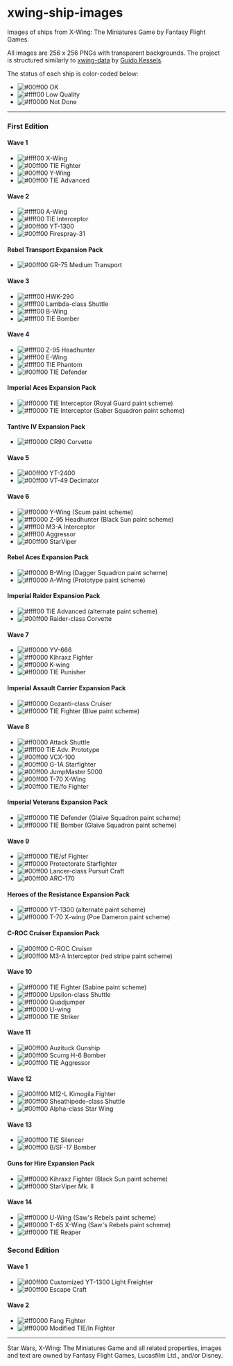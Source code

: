 # xwing-ship-images
Images of ships from X-Wing: The Miniatures Game by Fantasy Flight Games.

All images are 256 x 256 PNGs with transparent backgrounds. The project is structured similarly to [xwing-data](https://github.com/guidokessels/xwing-data) by [Guido Kessels](https://github.com/guidokessels).

The status of each ship is color-coded below:

* ![#00ff00](https://placehold.it/15/00ff00/000000?text=+) OK
* ![#ffff00](https://placehold.it/15/ffff00/000000?text=+) Low Quality
* ![#ff0000](https://placehold.it/15/ff0000/000000?text=+) Not Done

---

### First Edition

#### Wave 1

* ![#ffff00](https://placehold.it/15/ffff00/000000?text=+) X-Wing
* ![#00ff00](https://placehold.it/15/00ff00/000000?text=+) TIE Fighter
* ![#00ff00](https://placehold.it/15/00ff00/000000?text=+) Y-Wing
* ![#00ff00](https://placehold.it/15/00ff00/000000?text=+) TIE Advanced

#### Wave 2

* ![#ffff00](https://placehold.it/15/ffff00/000000?text=+) A-Wing
* ![#ffff00](https://placehold.it/15/ffff00/000000?text=+) TIE Interceptor
* ![#00ff00](https://placehold.it/15/00ff00/000000?text=+) YT-1300
* ![#00ff00](https://placehold.it/15/00ff00/000000?text=+) Firespray-31

#### Rebel Transport Expansion Pack

* ![#00ff00](https://placehold.it/15/00ff00/000000?text=+) GR-75 Medium Transport

#### Wave 3

* ![#ffff00](https://placehold.it/15/ffff00/000000?text=+) HWK-290
* ![#ffff00](https://placehold.it/15/ffff00/000000?text=+) Lambda-class Shuttle
* ![#ffff00](https://placehold.it/15/ffff00/000000?text=+) B-Wing
* ![#ffff00](https://placehold.it/15/ffff00/000000?text=+) TIE Bomber

#### Wave 4

* ![#ffff00](https://placehold.it/15/ffff00/000000?text=+) Z-95 Headhunter
* ![#ffff00](https://placehold.it/15/ffff00/000000?text=+) E-Wing
* ![#ffff00](https://placehold.it/15/ffff00/000000?text=+) TIE Phantom
* ![#00ff00](https://placehold.it/15/00ff00/000000?text=+) TIE Defender

#### Imperial Aces Expansion Pack

* ![#ff0000](https://placehold.it/15/ff0000/000000?text=+) TIE Interceptor (Royal Guard paint scheme)
* ![#ff0000](https://placehold.it/15/ff0000/000000?text=+) TIE Interceptor (Saber Squadron paint scheme)

#### Tantive IV Expansion Pack

* ![#ff0000](https://placehold.it/15/ff0000/000000?text=+) CR90 Corvette

#### Wave 5

* ![#00ff00](https://placehold.it/15/00ff00/000000?text=+) YT-2400
* ![#00ff00](https://placehold.it/15/00ff00/000000?text=+) VT-49 Decimator

#### Wave 6

* ![#ff0000](https://placehold.it/15/ff0000/000000?text=+) Y-Wing (Scum paint scheme)
* ![#ff0000](https://placehold.it/15/ff0000/000000?text=+) Z-95 Headhunter (Black Sun paint scheme)
* ![#ffff00](https://placehold.it/15/ffff00/000000?text=+) M3-A Interceptor
* ![#ffff00](https://placehold.it/15/ffff00/000000?text=+) Aggressor
* ![#00ff00](https://placehold.it/15/00ff00/000000?text=+) StarViper

#### Rebel Aces Expansion Pack

* ![#ff0000](https://placehold.it/15/ff0000/000000?text=+) B-Wing (Dagger Squadron paint scheme)
* ![#ff0000](https://placehold.it/15/ff0000/000000?text=+) A-Wing (Prototype paint scheme)

#### Imperial Raider Expansion Pack

* ![#ffff00](https://placehold.it/15/ffff00/000000?text=+) TIE Advanced (alternate paint scheme)
* ![#00ff00](https://placehold.it/15/00ff00/000000?text=+) Raider-class Corvette

#### Wave 7

* ![#ff0000](https://placehold.it/15/ff0000/000000?text=+) YV-666
* ![#ff0000](https://placehold.it/15/ff0000/000000?text=+) Kihraxz Fighter
* ![#ff0000](https://placehold.it/15/ff0000/000000?text=+) K-wing
* ![#ff0000](https://placehold.it/15/ff0000/000000?text=+) TIE Punisher

#### Imperial Assault Carrier Expansion Pack

* ![#ff0000](https://placehold.it/15/ff0000/000000?text=+) Gozanti-class Cruiser
* ![#ff0000](https://placehold.it/15/ff0000/000000?text=+) TIE Fighter (Blue paint scheme)

#### Wave 8

* ![#ff0000](https://placehold.it/15/ff0000/000000?text=+) Attack Shuttle
* ![#ffff00](https://placehold.it/15/ffff00/000000?text=+) TIE Adv. Prototype
* ![#00ff00](https://placehold.it/15/00ff00/000000?text=+) VCX-100
* ![#00ff00](https://placehold.it/15/00ff00/000000?text=+) G-1A Starfighter
* ![#00ff00](https://placehold.it/15/00ff00/000000?text=+) JumpMaster 5000
* ![#00ff00](https://placehold.it/15/00ff00/000000?text=+) T-70 X-Wing
* ![#00ff00](https://placehold.it/15/00ff00/000000?text=+) TIE/fo Fighter

#### Imperial Veterans Expansion Pack

* ![#ff0000](https://placehold.it/15/ff0000/000000?text=+) TIE Defender (Glaive Squadron paint scheme)
* ![#ff0000](https://placehold.it/15/ff0000/000000?text=+) TIE Bomber (Glaive Squadron paint scheme)

#### Wave 9

* ![#ff0000](https://placehold.it/15/ff0000/000000?text=+) TIE/sf Fighter
* ![#ff0000](https://placehold.it/15/ff0000/000000?text=+) Protectorate Starfighter
* ![#00ff00](https://placehold.it/15/00ff00/000000?text=+) Lancer-class Pursuit Craft
* ![#00ff00](https://placehold.it/15/00ff00/000000?text=+) ARC-170

#### Heroes of the Resistance Expansion Pack

* ![#ff0000](https://placehold.it/15/ff0000/000000?text=+) YT-1300 (alternate paint scheme)
* ![#ff0000](https://placehold.it/15/ff0000/000000?text=+) T-70 X-wing (Poe Dameron paint scheme)

#### C-ROC Cruiser Expansion Pack

* ![#00ff00](https://placehold.it/15/00ff00/000000?text=+) C-ROC Cruiser
* ![#00ff00](https://placehold.it/15/00ff00/000000?text=+) M3-A Interceptor (red stripe paint scheme)

#### Wave 10

* ![#ff0000](https://placehold.it/15/ff0000/000000?text=+) TIE Fighter (Sabine paint scheme)
* ![#ff0000](https://placehold.it/15/ff0000/000000?text=+) Upsilon-class Shuttle
* ![#ff0000](https://placehold.it/15/ff0000/000000?text=+) Quadjumper
* ![#ff0000](https://placehold.it/15/ff0000/000000?text=+) U-wing
* ![#ff0000](https://placehold.it/15/ff0000/000000?text=+) TIE Striker

#### Wave 11

* ![#00ff00](https://placehold.it/15/00ff00/000000?text=+) Auzituck Gunship
* ![#00ff00](https://placehold.it/15/00ff00/000000?text=+) Scurrg H-6 Bomber
* ![#00ff00](https://placehold.it/15/00ff00/000000?text=+) TIE Aggressor

#### Wave 12

* ![#00ff00](https://placehold.it/15/00ff00/000000?text=+) M12-L Kimogila Fighter
* ![#00ff00](https://placehold.it/15/00ff00/000000?text=+) Sheathipede-class Shuttle
* ![#00ff00](https://placehold.it/15/00ff00/000000?text=+) Alpha-class Star Wing

#### Wave 13

* ![#00ff00](https://placehold.it/15/00ff00/000000?text=+) TIE Silencer
* ![#00ff00](https://placehold.it/15/00ff00/000000?text=+) B/SF-17 Bomber

#### Guns for Hire Expansion Pack

* ![#ff0000](https://placehold.it/15/ff0000/000000?text=+) Kihraxz Fighter (Black Sun paint scheme)
* ![#ff0000](https://placehold.it/15/ff0000/000000?text=+) StarViper Mk. II

#### Wave 14

* ![#ff0000](https://placehold.it/15/ff0000/000000?text=+) U-Wing (Saw's Rebels paint scheme)
* ![#ff0000](https://placehold.it/15/ff0000/000000?text=+) T-65 X-Wing (Saw's Rebels paint scheme)
* ![#ff0000](https://placehold.it/15/ff0000/000000?text=+) TIE Reaper

### Second Edition

#### Wave 1

* ![#00ff00](https://placehold.it/15/00ff00/000000?text=+) Customized YT-1300 Light Freighter
* ![#00ff00](https://placehold.it/15/00ff00/000000?text=+) Escape Craft

#### Wave 2

* ![#ff0000](https://placehold.it/15/ff0000/000000?text=+) Fang Fighter
* ![#ff0000](https://placehold.it/15/ff0000/000000?text=+) Modified TIE/ln Fighter

---

Star Wars, X-Wing: The Miniatures Game and all related properties, images and text are owned by Fantasy Flight Games, Lucasfilm Ltd., and/or Disney.
